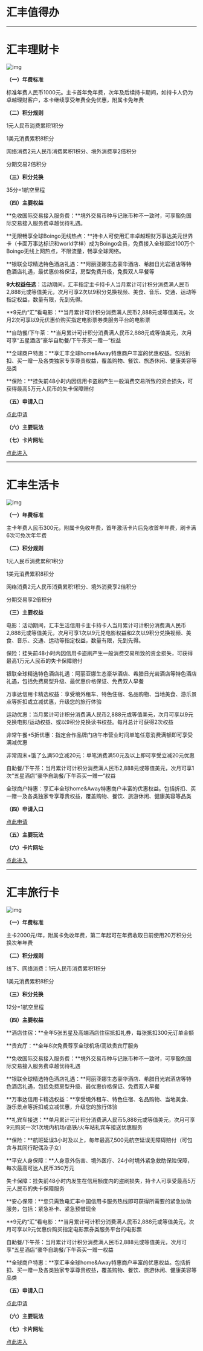 # 汇丰值得办



------

# 汇丰理财卡



![img](../media/1554108212cs.jpg)

**（一）年费标准**

标准年费人民币1000元。主卡首年免年费，次年及后续持卡期间，如持卡人仍为卓越理财客户，本卡继续享受年费全免优惠，附属卡免年费

**（二）积分规则**

1元人民币消费累积1积分

1美元消费累积8积分

网络消费2元人民币消费累积1积分、境外消费享2倍积分

分期交易2倍积分

**（三）积分兑换**

35分=1航空里程

**（四）主要权益**

**免收国际交易接入服务费：**境外交易币种与记账币种不一致时，可享豁免国际交易接入服务费卓越优待礼遇。

**无限畅享全球Boingo无线热点：**持卡人可使用汇丰卓越理财万事达美元世界卡（卡面万事达标识和world字样）成为Boingo会员，免费接入全球超过100万个Boingo无线上网热点，不限流量，畅享全球网络。

**银联全球精选特色酒店礼遇：**阿丽亚娜生态豪华酒店、希腊日光岩酒店等特色酒店礼遇，最优惠价格保证，房型免费升级，免费双人早餐等

**9大权益任选**：活动期间，汇丰指定主卡持卡人当月累计可计积分消费满人民币2,888元或等值美元，次月可享2次以9积分兑换视频、美食、音乐、交通、运动等指定权益，数量有限，先到先得。

**9元约“汇”看电影：**当月累计可计积分消费满人民币2,888元或等值美元，次月2次可享以9元优惠价购买指定电影票券类服务平台的电影票

**自助餐/下午茶：**当月累计可计积分消费满人民币2,888元或等值美元，次月可享“五星酒店”豪华自助餐/下午茶买一赠一“权益

**全球商户特惠：**享汇丰全球home&Away特惠商户丰富的优惠权益。包括折扣、买一赠一及各类独家专享尊贵权益，覆盖购物、餐饮、旅游休闲、健康美容等品类

**保险：**挂失前48小时内因信用卡盗刷产生一般消费交易所致的资金损失，可获得最高5万元人民币的失卡保障赔付

**（五）申请入口**

[点此申请](http://qr10.cn/DEcoC8)

**（六）主要玩法**



**（七）卡片网址**

[点此进入](https://www.hsbc.com.cn/credit-cards/products/premier/)



------

# 汇丰生活卡



![img](../media/1554108914cs.jpg)

**（一）年费标准**

主卡年费人民币300元，附属卡免收年费，首年激活卡片后免收首年年费，刷卡满6次可免次年年费

**（二）积分规则**

1元人民币消费累积1积分

1美元消费累积8积分

网络消费2元人民币消费累积1积分、境外消费享2倍积分

分期交易享2倍积分

**（三）主要权益**

电影：活动期间，汇丰生活信用卡主卡持卡人当月累计可计积分消费满人民币2,888元或等值美元，次月可享1次以9元兑电影权益和2次以9积分兑换视频、美食、音乐、交通、运动等指定权益，数量有限，先到先得。

保险：挂失前48小时内因信用卡盗刷产生一般消费交易所致的资金损失，可获得最高1万元人民币的失卡保障赔付

银联全球精选特色酒店礼遇：阿丽亚娜生态豪华酒店、希腊日光岩酒店等特色酒店礼遇，包括免费房型升级、最优惠价格保证、免费双人早餐

万事达信用卡精选权益：享受境外租车、特色住宿、名品购物、当地美食、游乐景点等折扣或立减优惠，升级您的旅行体验

运动优惠：当月累计可计积分消费满人民币2,888元或等值美元，次月可享以9元兑换电影/运动权益、或以9积分兑换读书权益。每月总计可获得2次权益

非常午餐+5折优惠：指定合作品牌门店午市营业时间单笔任意消费满额即可享受满减优惠

非常周末+饿了么满50立减20元：单笔消费满50元及以上即可享受立减20元优惠

自助餐/下午茶：当月累计可计积分消费满人民币2,888元或等值美元，次月可享1次“五星酒店”豪华自助餐/下午茶买一赠一“权益

全球商户特惠：享汇丰全球home&Away特惠商户丰富的优惠权益。包括折扣、买一赠一及各类独家专享尊贵权益，覆盖购物、餐饮、旅游休闲、健康美容等品类



**（四）申请入口**

[点此申请](http://qr10.cn/DEcoC8)

**（五）主要玩法**



**（六）卡片网址**

[点此进入](https://www.hsbc.com.cn/credit-cards/products/choice/)



------

# 汇丰旅行卡



![img](../media/1554166633cs.jpg)

**（一）年费标准**

主卡2000元/年，附属卡免收年费，第二年起可在年费收取日前使用20万积分兑换次年年费

**（二）积分规则**

线下、网络消费：1元人民币消费累积1积分

1美元消费累积8积分

**（三）积分兑换**

12分=1航空里程

**（四）主要权益**

**酒店住宿：**全年5张五星及高端酒店住宿抵扣礼券，每张抵扣300元订单金额

**贵宾厅：**全年8次免费尊享全球机场/高铁贵宾厅服务

**免收国际交易接入服务费：**境外交易币种与记账币种不一致时，可享豁免国际交易接入服务费卓越优待礼遇

**银联全球精选特色酒店礼遇：**阿丽亚娜生态豪华酒店、希腊日光岩酒店等特色酒店礼遇，包括免费房型升级、最优惠价格保证、免费双人早餐

**万事达信用卡精选权益：**享受境外租车、特色住宿、名品购物、当地美食、游乐景点等折扣或立减优惠，升级您的旅行体验

**礼宾车接送：**单月累计可计积分消费满人民币5,888元或等值美元，次月可享9元购买一次1次境内机场/高铁/火车站礼宾车接送优惠服务

**保险：**航班延误3小时及以上，每年最高7,500元航空延误无障碍赔付（可包含与其同行配偶及子女）

**平安人身保障：**人身意外伤害、境外医疗、24小时境外紧急救助保险保障，每次最高可达人民币350万元

失卡保障：挂失前48小时内发生在信用额度内的盗刷损失，持卡人可享受最高5万元人民币的失卡保障服务

**安心保障：**您只需致电汇丰中国信用卡服务热线即可获得所需要的紧急协助服务，包括：紧急补卡、紧急预借现金

**9元约“汇”看电影：**当月累计可计积分消费满人民币2,888元或等值美元，次月可享以9元优惠价购买指定电影票券类服务平台的电影票

自助餐/下午茶：当月累计可计积分消费满人民币2,888元或等值美元，次月可享“五星酒店”豪华自助餐/下午茶买一赠一权益

**全球商户特惠：**享汇丰全球home&Away特惠商户丰富的优惠权益。包括折扣、买一赠一及各类独家专享尊贵权益，覆盖购物、餐饮、旅游休闲、健康美容等品类



**（五）申请入口**

[点此申请](http://qr10.cn/DEcoC8)

**（六）主要玩法**



**（七）卡片网址**

[点此进入](https://www.hsbc.com.cn/credit-cards/products/travel/)
